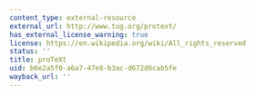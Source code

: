 ```yaml
---
content_type: external-resource
external_url: http://www.tug.org/protext/
has_external_license_warning: true
license: https://en.wikipedia.org/wiki/All_rights_reserved
status: ''
title: proTeXt
uid: b6e2a5f0-a6a7-47e8-b3ac-d672d6cab5fe
wayback_url: ''
---
```

